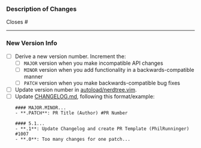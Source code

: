 ### Description of Changes
Closes #  <!-- Issue number this PR addresses. If none, remove this line. -->


---
### New Version Info

- [ ] Derive a new version number. Increment the:
    - [ ] `MAJOR` version when you make incompatible API changes
    - [ ] `MINOR` version when you add functionality in a backwards-compatible manner
    - [ ] `PATCH` version when you make backwards-compatible bug fixes
- [ ] Update version number in [autoload/nerdtree.vim](https://github.com/scrooloose/nerdtree/blob/master/autoload/nerdtree.vim#L7).
- [ ] Update [CHANGELOG.md](https://github.com/scrooloose/nerdtree/blob/master/CHANGELOG.md), following this format/example:
    ```
    #### MAJOR.MINOR...
    - **.PATCH**: PR Title (Author) #PR Number

    #### 5.1...
    - **.1**: Update Changelog and create PR Template (PhilRunninger) #1007
    - **.0**: Too many changes for one patch...
    ```
